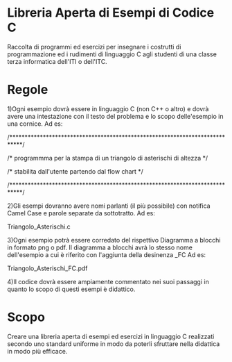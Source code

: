 # Libreria Aperta di Esempi di Codice C
Raccolta di programmi ed esercizi per insegnare i costrutti di programmazione
ed i rudimenti di linguaggio C agli studenti di una classe terza informatica
dell'ITI o dell'ITC.

# Regole
1)Ogni esempio dovrà essere in linguaggio C (non C++ o altro) e dovrà avere una
  intestazione con il testo del problema e lo scopo delle'esempio in una cornice.
  Ad es:

/****************************************************************************/

/*   programmma per la stampa di un triangolo di asterischi di altezza      */

/*    stabilita dall'utente partendo dal flow chart                         */

/****************************************************************************/
  

2)Gli esempi dovranno avere nomi parlanti (il più possibile) con notifica Camel 
  Case e parole separate da sottotratto.
  Ad es:

  Triangolo_Asterischi.c

3)Ogni esempio potrà essere corredato del rispettivo Diagramma a blocchi in formato
  png o pdf. Il diagramma a blocchi avrà lo stesso nome dell'esempio a cui è 
  riferito con l'aggiunta della desinenza _FC
  Ad es:

  Triangolo_Asterischi_FC.pdf
  
4)Il codice dovrà essere ampiamente commentato nei suoi passaggi in quanto lo scopo
  di questi esempi è didattico.

# Scopo
Creare una libreria aperta di esempi ed esercizi in linguaggio C realizzati secondo
uno standard uniforme in modo da poterli sfruttare nella didattica in modo più
efficace.

